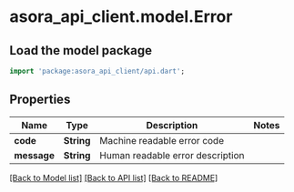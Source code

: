 # asora_api_client.model.Error

## Load the model package
```dart
import 'package:asora_api_client/api.dart';
```

## Properties
Name | Type | Description | Notes
------------ | ------------- | ------------- | -------------
**code** | **String** | Machine readable error code | 
**message** | **String** | Human readable error description | 

[[Back to Model list]](../README.md#documentation-for-models) [[Back to API list]](../README.md#documentation-for-api-endpoints) [[Back to README]](../README.md)


